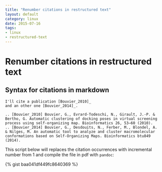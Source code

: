 ```yaml
---
title: "Renumber citations in restructured text"
layout: default
category: linux
date: 2015-07-16
tags:
- linux
- restructured-text
---
```


# Renumber citations in restructured text

## Syntax for citations in markdown

    I'll cite a publication [Bouvier_2010]_
    and an other one [Bouvier_2014]_.

    .. [Bouvier_2010] Bouvier, G., Evrard-Todeschi, N., Girault, J.-P. & Bertho, G. Automatic clustering of docking poses in virtual screening process using self-organizing map. Bioinformatics 26, 53–60 (2010).
    .. [Bouvier_2014] Bouvier, G., Desdouits, N., Ferber, M., Blondel, A. & Nilges, M. An automatic tool to analyze and cluster macromolecular conformations based on Self-Organizing Maps. Bioinformatics btu849 (2014).

This script below will replaces the citation occurrences with incremental number from 1 and compile the file in pdf with `pandoc`:

{% gist baa041df449fc8640369 %}
